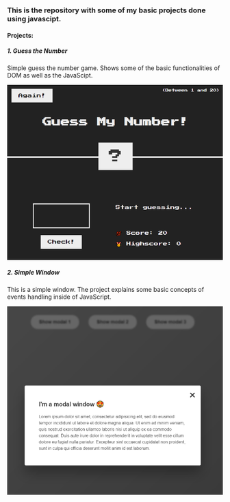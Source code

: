 ### This is the repository with some of my basic projects done using javascipt.
#### Projects:
##### 1. Guess the Number
Simple guess the number game. Shows some of the basic functionalities of DOM as well as the JavaScipt.

<a href="url"><img src="https://github.com/PioSkay/JavaScript-Basic-Projects/blob/master/screenshots/guessTheNumber.PNG" align="center"></a>

##### 2. Simple Window
This is a simple window. The project explains some basic concepts of events handling inside of JavaScript.

<a href="url"><img src="https://github.com/PioSkay/JavaScript-Basic-Projects/blob/master/screenshots/simpleModal.PNG" align="center"></a>